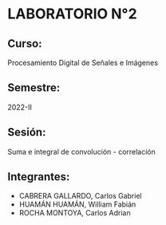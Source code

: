 # LABORATORIO N°2
## Curso:
Procesamiento Digital de Señales e Imágenes
## Semestre:
2022-II
## Sesión:
Suma e integral de convolución - correlación
## Integrantes:
- CABRERA GALLARDO, Carlos Gabriel
- HUAMÁN HUAMÁN, William Fabián
- ROCHA MONTOYA, Carlos Adrian